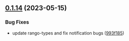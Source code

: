 ## [0.1.14](https://github.com/rango-exchange/rango-client/compare/provider-binance-chain-wallet@0.1.13...provider-binance-chain-wallet@0.1.14) (2023-05-15)


### Bug Fixes

* update rango-types and fix notification bugs ([993f185](https://github.com/rango-exchange/rango-client/commit/993f185e0b8c5e5e15a2c65ba2d85d1f9c8daa90))



